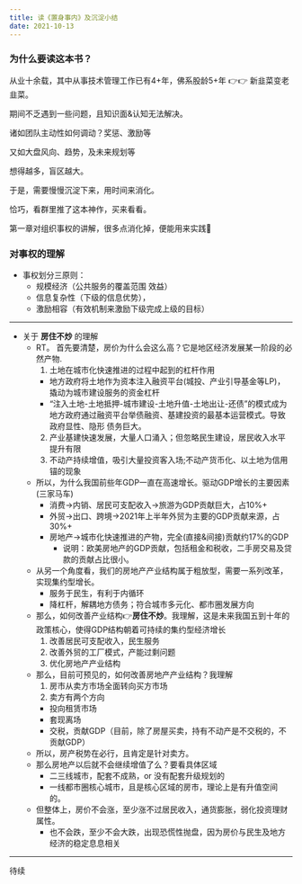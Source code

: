 ```yaml
---
title: 读《置身事内》及沉淀小结
date: 2021-10-13
---
```


### 为什么要读这本书？
从业十余载，其中从事技术管理工作已有4+年，佛系股龄5+年 👉👉 新韭菜变老韭菜。

期间不乏遇到一些问题，且知识面&认知无法解决。

诸如团队主动性如何调动？奖惩、激励等

又如大盘风向、趋势，及未来规划等

想得越多，盲区越大。

于是，需要慢慢沉淀下来，用时间来消化。

恰巧，看群里推了这本神作，买来看看。

第一章对组织事权的讲解，很多点消化掉，便能用来实践🤔

### 对事权的理解

* 事权划分三原则：
  * 规模经济（公共服务的覆盖范围 效益）
  * 信息复杂性（下级的信息优势），
  * 激励相容（有效机制来激励下级完成上级的目标）

----
* 关于 **房住不炒** 的理解
  * RT。 首先要清楚，房价为什么会这么高？它是地区经济发展某一阶段的必然产物.
    1. 土地在城市化快速推进的过程中起到的杠杆作用
      * 地方政府将土地作为资本注入融资平台(城投、产业引导基金等LP)，撬动为城市建设服务的资金杠杆
      * “注入土地-土地抵押-城市建设-土地升值-土地出让-还债”的模式成为地方政府通过融资平台举债融资、基建投资的最基本运营模式。导致政府显性、隐形 债务巨大。
    2. 产业基建快速发展，大量人口涌入；但忽略民生建设，居民收入水平提升有限
    3. 不动产持续增值，吸引大量投资客入场;不动产货币化、以土地为信用锚的现象
  * 所以，为什么我国前些年GDP一直在高速增长。驱动GDP增长的主要因素(三家马车)
    * 消费->内销、居民可支配收入->旅游为GDP贡献巨大，占10%+
    * 外贸->出口、跨境->2021年上半年外贸为主要的GDP贡献来源，占30%+
    * 房地产->城市化快速推进的产物，完全(直接&间接)贡献约17%的GDP
      * 说明：欧美房地产的GDP贡献，包括租金和税收，二手房交易及贷款的贡献占比很小。
  * 从另一个角度看，我们的房地产产业结构属于粗放型，需要一系列改革，实现集约型增长。
    * 服务于民生，有利于内循环
    * 降杠杆，解耦地方债务；符合城市多元化、都市圈发展方向
  * 那么，如何改善产业结构👉**房住不炒**。我理解，这是未来我国五到十年的政策核心，使得GDP结构朝着可持续的集约型经济增长
    1. 改善居民可支配收入，民生服务
    2. 改善外贸的工厂模式，产能过剩问题
    3. 优化房地产产业结构
  * 那么，目前可预见的，如何改善房地产产业结构？我理解
    1. 房市从卖方市场全面转向买方市场
    2. 卖方有两个方向
      * 投向租赁市场
      * 套现离场
      * 交税，贡献GDP（目前，除了房屋买卖，持有不动产是不交税的，不贡献GDP）
  * 所以，房产税势在必行，且肯定是针对卖方。
  * 那么房地产以后就不会继续增值了么？要看具体区域
    * 二三线城市，配套不成熟，or 没有配套升级规划的
    * 一线都市圈核心城市，且是核心区域的房市，理论上是有升值空间的。
  * 但整体上，房价不会涨，至少涨不过居民收入，通货膨胀，弱化投资理财属性。
    * 也不会跌，至少不会大跌，出现恐慌性抛盘，因为房价与民生及地方经济的稳定息息相关

----
待续